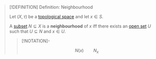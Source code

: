 >[!DEFINITION] Definition: Neighbourhood
>
>Let $(X,\tau)$ be a [topological space](Topological%20Space.md) and let $x \in S$.
>
>A [subset](../../Set%20Theory/Subset.md) $N \subseteq X$ is a **neighbourhood** of $x$ iff there exists an [open set](Open%20Sets/Open%20Subset.md) $U$ such that $U \subseteq N$ and $x \in U$.
>
>>[!NOTATION]-
>>
>>$$N(x) \qquad N_x$$
>>
>